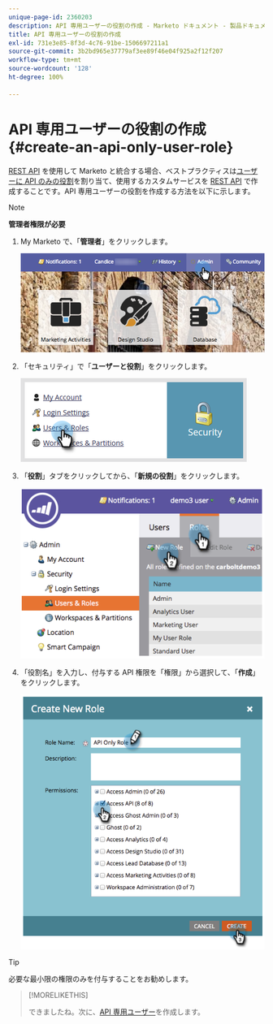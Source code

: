 ```yaml
---
unique-page-id: 2360203
description: API 専用ユーザーの役割の作成 - Marketo ドキュメント - 製品ドキュメント
title: API 専用ユーザーの役割の作成
exl-id: 731e3e85-8f3d-4c76-91be-1506697211a1
source-git-commit: 3b2bd965e37779af3ee89f46e04f925a2f12f207
workflow-type: tm+mt
source-wordcount: '128'
ht-degree: 100%

---
```


# API 専用ユーザーの役割の作成 {#create-an-api-only-user-role}

[REST API](https://developers.marketo.com/documentation/rest/) を使用して Marketo と統合する場合、ベストプラクティスは[ユーザーに API のみの役割](/help/marketo/product-docs/administration/users-and-roles/create-an-api-only-user.md)を割り当て、使用するカスタムサービスを [REST API](/help/marketo/product-docs/administration/additional-integrations/create-a-custom-service-for-use-with-rest-api.md) で作成することです。API 専用ユーザーの役割を作成する方法を以下に示します。

>[!NOTE]
>
>**管理者権限が必要**

1. My Marketo で、「**管理者**」をクリックします。

   ![](assets/adminhand-1.png)

1. 「セキュリティ」で「**ユーザーと役割**」をクリックします。

   ![](assets/two.png)

1. 「**役割**」タブをクリックしてから、「**新規の役割**」をクリックします。

   ![](assets/image2014-9-16-13-3a47-3a12.png)

1. 「役割名」を入力し、付与する API 権限を「権限」から選択して、「**作成**」をクリックします。

   ![](assets/image2014-9-16-13-3a47-3a36.png)

>[!TIP]
>
>必要な最小限の権限のみを付与することをお勧めします。

>[!MORELIKETHIS]
>
>できましたね。次に、[API 専用ユーザー](/help/marketo/product-docs/administration/users-and-roles/create-an-api-only-user.md)を作成します。
